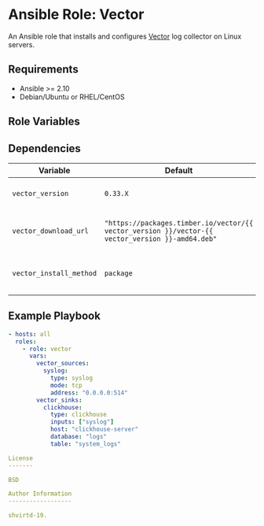 Ansible Role: Vector
=========

An Ansible role that installs and configures [Vector](https://vector.dev/) log collector on Linux servers.

Requirements
------------

- Ansible >= 2.10
- Debian/Ubuntu or RHEL/CentOS

Role Variables
--------------

Dependencies
------------

| Variable | Default | Description |
|----------|---------|-------------|
| `vector_version` | `0.33.X` | Vector version to install |
| `vector_download_url` | `"https://packages.timber.io/vector/{{ vector_version }}/vector-{{ vector_version }}-amd64.deb"` | Download URL for Vector package |
| `vector_install_method` | `package` | Installation method (package or archive) |

Example Playbook
----------------

```yaml
- hosts: all
  roles:
    - role: vector
      vars:
        vector_sources:
          syslog:
            type: syslog
            mode: tcp
            address: "0.0.0.0:514"
        vector_sinks:
          clickhouse:
            type: clickhouse
            inputs: ["syslog"]
            host: "clickhouse-server"
            database: "logs"
            table: "system_logs"

License
-------

BSD

Author Information
------------------

shvirtd-19.
